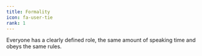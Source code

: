 ```yaml
---
title: Formality
icon: fa-user-tie
rank: 1
---
```


Everyone has a clearly defined role, the same amount of speaking time and obeys the same rules.
